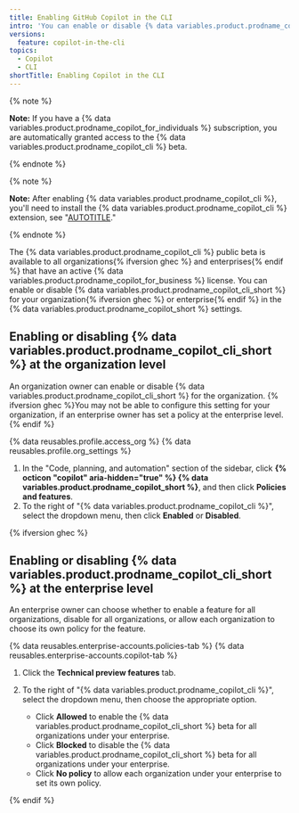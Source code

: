 ```yaml
---
title: Enabling GitHub Copilot in the CLI
intro: 'You can enable or disable {% data variables.product.prodname_copilot_cli %} for your organization{% ifversion ghec %} or enterprise{% endif %}.'
versions:
  feature: copilot-in-the-cli
topics:
  - Copilot
  - CLI
shortTitle: Enabling Copilot in the CLI
---
```


{% note %}

**Note:**  If you have a {% data variables.product.prodname_copilot_for_individuals %} subscription, you are automatically granted access to the {% data variables.product.prodname_copilot_cli %} beta.

{% endnote %}

{% note %}

**Note:**  After enabling {% data variables.product.prodname_copilot_cli %}, you'll need to install the {% data variables.product.prodname_copilot_cli %} extension, see "[AUTOTITLE](/github-cli/github-cli/using-github-copilot-in-the-cli.md)."

{% endnote %}

The {% data variables.product.prodname_copilot_cli %} public beta is available to all organizations{% ifversion ghec %} and enterprises{% endif %} that have an active {% data variables.product.prodname_copilot_for_business %} license. You can enable or disable {% data variables.product.prodname_copilot_cli_short %} for your organization{% ifversion ghec %} or enterprise{% endif %} in the {% data variables.product.prodname_copilot_short %} settings.

## Enabling or disabling {% data variables.product.prodname_copilot_cli_short %} at the organization level

An organization owner can enable or disable {% data variables.product.prodname_copilot_cli_short %} for the organization. {% ifversion ghec %}You may not be able to configure this setting for your organization, if an enterprise owner has set a policy at the enterprise level.{% endif %}

{% data reusables.profile.access_org %}
{% data reusables.profile.org_settings %}
1. In the "Code, planning, and automation" section of the sidebar, click **{% octicon "copilot" aria-hidden="true" %} {% data variables.product.prodname_copilot_short %}**, and then click **Policies and features**.
1. To the right of "{% data variables.product.prodname_copilot_cli %}", select the dropdown menu, then click **Enabled** or **Disabled**.

{% ifversion ghec %}

## Enabling or disabling {% data variables.product.prodname_copilot_cli_short %} at the enterprise level

An enterprise owner can choose whether to enable a feature for all organizations, disable for all organizations, or allow each organization to choose its own policy for the feature.

{% data reusables.enterprise-accounts.policies-tab %}
{% data reusables.enterprise-accounts.copilot-tab %}
1. Click the **Technical preview features** tab.
1. To the right of "{% data variables.product.prodname_copilot_cli %}", select the dropdown menu, then choose the appropriate option.

    - Click **Allowed** to enable the {% data variables.product.prodname_copilot_cli_short %} beta for all organizations under your enterprise.
    - Click **Blocked** to disable the {% data variables.product.prodname_copilot_cli_short %} beta for all organizations under your enterprise.
    - Click **No policy** to allow each organization under your enterprise to set its own policy.

{% endif %}
